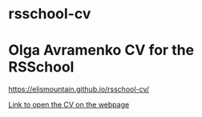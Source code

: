 # rsschool-cv

# Olga Avramenko CV for the RSSchool

https://elismountain.github.io/rsschool-cv/

[Link to open the CV on the webpage](https://github.com/elismountain/rsschool-cv/blob/main/cv.md)
